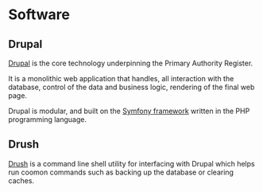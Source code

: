 # Software

## Drupal
[Drupal](https://www.drupal.org) is the core technology underpinning the Primary Authority Register.

It is a monolithic web application that handles, all interaction with the database, control of the data and business logic, rendering of the final web page.

Drupal is modular, and built on the [Symfony framework](https://symfony.com) written in the PHP programming language.

## Drush

[Drush](https://www.drush.org/12.x) is a command line shell utility for interfacing with Drupal which helps run coomon commands such as backing up the database or clearing caches.
